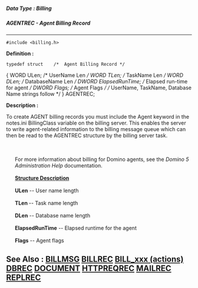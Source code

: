 ##### Data Type : Billing
##### AGENTREC - Agent Billing Record
---
```
#include <billing.h>
```

**Definition :**

	typedef struct    /*  Agent Billing Record */
 {
    WORD  ULen;   /*  UserName Len */
    WORD  TLen;   /*  TaskName Len */
    WORD  DLen;   /*  DatabaseName Len */
    DWORD  ElapsedRunTime; /*  Elapsed run-time for agent */
    DWORD  Flags;  /*  Agent Flags */
 /* UserName, TaskName, Database Name strings follow */
    } AGENTREC;


**Description :**

To create AGENT billing records you must include the Agent keyword in the notes.ini BillingClass variable on the billing server.  This enables the server to write agent-related information to the billing message queue which can then be read to the AGENTREC structure by the billing server task.
<ul><br>
<br>
For more information about billing for Domino agents, see the<i> Domino 5 Administration Help </i>documentation.<br>
<br>
<b><u>Structure Description</u></b><br>
<br>
<b>ULen</b> -- User name length<br>
<br>
<b>TLen </b>-- Task name length<br>
<br>
<b>DLen</b> -- Database name length<br>
<br>
<b>ElapsedRunTime</b> -- Elapsed runtime for the agent<br>
<br>
<b>Flags</b> -- Agent flags</ul>



**See Also :**
[BILLMSG](/domino-c-api-docs/reference/Data/BILLMSG)
[BILLREC](/domino-c-api-docs/reference/Data/BILLREC)
[BILL_xxx (actions)](/domino-c-api-docs/reference/Symb/BILL_xxx (actions))
[DBREC](/domino-c-api-docs/reference/Data/DBREC)
[DOCUMENT](/domino-c-api-docs/reference/Data/DOCUMENT)
[HTTPREQREC](/domino-c-api-docs/reference/Data/HTTPREQREC)
[MAILREC](/domino-c-api-docs/reference/Data/MAILREC)
[REPLREC](/domino-c-api-docs/reference/Data/REPLREC)
---

